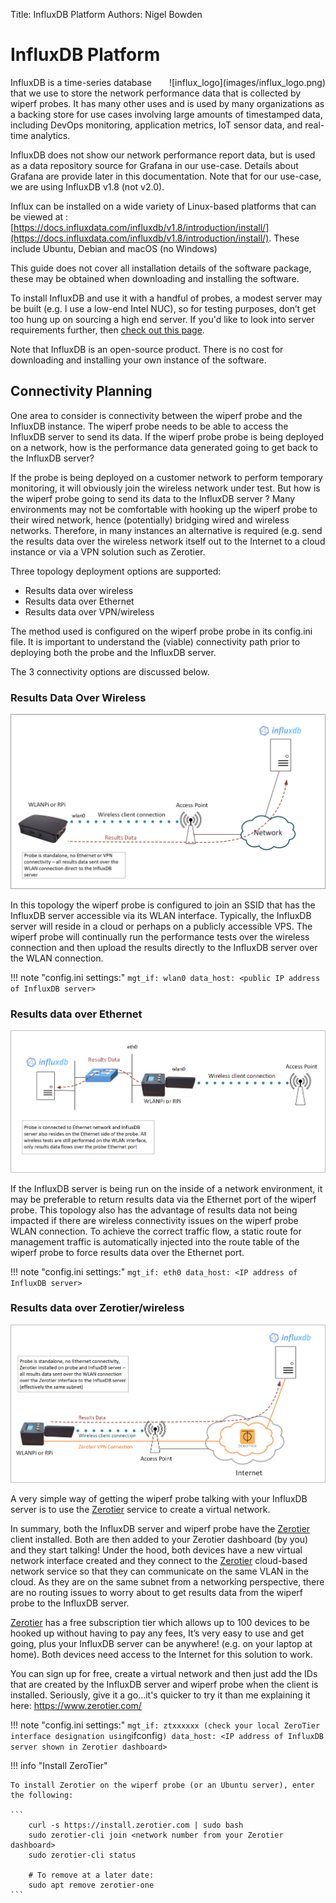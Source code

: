 Title: InfluxDB Platform
Authors: Nigel Bowden

# InfluxDB Platform
<div style="float: right;">![influx_logo](images/influx_logo.png)</div>InfluxDB is a time-series database that we use to store the network performance data that is collected by wiperf probes. It has many other uses and is used by many organizations as a backing store for use cases involving large amounts of timestamped data, including DevOps monitoring, application metrics, IoT sensor data, and real-time analytics.

InfluxDB does not show our network performance report data, but is used as a data repository source for Grafana in our use-case. Details about Grafana are provide later in this documentation. Note that for our use-case, we are using InfluxDB v1.8 (not v2.0).

Influx can be installed on a wide variety of Linux-based platforms that can be viewed at : [https://docs.influxdata.com/influxdb/v1.8/introduction/install/](https://docs.influxdata.com/influxdb/v1.8/introduction/install/). These include Ubuntu, Debian and macOS (no Windows)

This guide does not cover all installation details of the software package, these may be obtained when downloading and installing the software.

To install InfluxDB and use it with a handful of probes, a modest server may be built (e.g. I use a low-end Intel NUC), so for testing purposes, don’t get too hung up on sourcing a high end server. If you'd like to look into server requirements further, then [check out this page](https://docs.influxdata.com/influxdb/v1.8/guides/hardware_sizing/).

Note that InfluxDB is an open-source product. There is no cost for downloading and installing your own instance of the software.

## Connectivity Planning
One area to consider is connectivity between the wiperf probe and the InfluxDB instance. The wiperf probe needs to be able to access the InfluxDB server to send its data. If the wiperf probe probe is being deployed on a network, how is the performance data generated going to get back to the InfluxDB server?

If the probe is being deployed on a customer network to perform temporary monitoring, it will obviously join the wireless network under test. But how is the wiperf probe going to send its data to the InfluxDB server ? Many environments may not be comfortable with hooking up the wiperf probe to their wired network, hence (potentially) bridging wired and wireless networks. Therefore, in many instances an alternative is required (e.g. send the results data over the wireless network itself out to the Internet to a cloud instance or via a VPN solution such as Zerotier.

Three topology deployment options are supported:
- Results data over wireless
- Results data over Ethernet
- Results data over VPN/wireless 

The method used is configured on the wiperf probe probe in its config.ini file. It is important to understand the (viable) connectivity path prior to deploying both the probe and the InfluxDB server.

The 3 connectivity options are discussed below.

### Results Data Over Wireless

![influx_wireless_mgt](images/influx_wireless_mgt.png)

In this topology the wiperf probe is configured to join an SSID that has the InfluxDB server accessible via its WLAN interface. Typically, the InfluxDB server will reside in a cloud or perhaps on a publicly accessible VPS. The wiperf probe will continually run the performance tests over the wireless connection and then upload the results directly to the InfluxDB server over the WLAN connection.

!!! note "config.ini settings:"
    ```
        mgt_if: wlan0
        data_host: <public IP address of InfluxDB server> 
    ```

### Results data over Ethernet

![influx_ethernet_mgt](images/influx_ethernet_mgt.png)

If the InfluxDB server is being run on the inside of a network environment, it may be preferable to return results data via the Ethernet port of the wiperf probe. This topology also has the advantage of  results data not being impacted if there are wireless connectivity issues on the wiperf probe WLAN connection. To achieve the correct traffic flow, a static route for management traffic is automatically injected into the route table of the wiperf probe to force results data over the Ethernet port. 

!!! note "config.ini settings:"
    ```
        mgt_if: eth0
        data_host: <IP address of InfluxDB server> 
    ```


### Results data over Zerotier/wireless 

![influx_zerotier_mgt](images/influx_zerotier_mgt.png)

A very simple way of getting the wiperf probe talking with your InfluxDB server is to use the [Zerotier](https://zerotier.com/) service to create a virtual network. 

In summary, both the InfluxDB server and wiperf probe have the [Zerotier](https://zerotier.com/) client installed. Both are then added to your Zerotier dashboard (by you) and they start talking! Under the hood, both devices have a new virtual network interface created and they connect to the [Zerotier](https://zerotier.com/) cloud-based network service so that they can communicate on the same VLAN in the cloud. As they are on the same subnet from a networking perspective, there are no routing issues to worry about to get results data from the wiperf probe to the InfluxDB server.

[Zerotier](https://zerotier.com/) has a free subscription tier which allows up to 100 devices to be hooked up without having to pay any fees, It’s very easy to use and get going, plus your InfluxDB server can be anywhere! (e.g. on your laptop at home). Both devices need access to the Internet for this solution to work.

You can sign up for free, create a virtual network and then just add the IDs that are created by the InfluxDB server and wiperf probe when the client is installed.
Seriously, give it a go...it's quicker to try it than me explaining it here: https://www.zerotier.com/

!!! note "config.ini settings:"
    ```
        mgt_if: ztxxxxxx (check your local ZeroTier interface designation using ```ifconfig```)
        data_host: <IP address of InfluxDB server shown in Zerotier dashboard> 
    ```

!!! info "Install ZeroTier"

    To install Zerotier on the wiperf probe (or an Ubuntu server), enter the following:

    ```
        curl -s https://install.zerotier.com | sudo bash
        sudo zerotier-cli join <network number from your Zerotier dashboard>
        sudo zerotier-cli status

        # To remove at a later date:
        sudo apt remove zerotier-one
    ```


